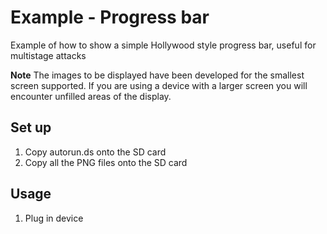 # Example - Progress bar

Example of how to show a simple Hollywood style progress bar, useful for multistage attacks

**Note** The images to be displayed have been developed for the smallest screen supported. If you are using a device with a larger screen you will encounter unfilled areas of the display.

## Set up
1. Copy autorun.ds onto the SD card
2. Copy all the PNG files onto the SD card

## Usage
1. Plug in device